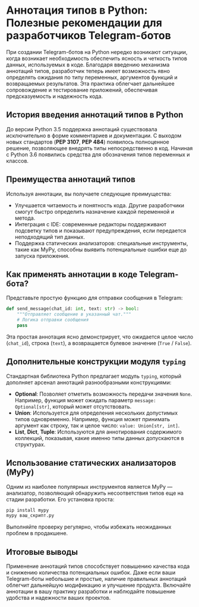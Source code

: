 # Аннотация типов в Python: Полезные рекомендации для разработчиков Telegram-ботов

При создании Telegram-ботов на Python нередко возникают ситуации, когда возникает необходимость обеспечить ясность и четкость типов данных, используемых в коде. Благодаря введению механизма аннотаций типов, разработчик теперь имеет возможность явно определять ожидания по типу переменных, аргументов функций и возвращаемых результатов. Эта практика облегчает дальнейшее сопровождение и тестирование приложений, обеспечивая предсказуемость и надежность кода.

## История введения аннотаций типов в Python

До версии Python 3.5 поддержка аннотаций существовала исключительно в форме комментариев и документации. С выходом новых стандартов (**PEP 3107**, **PEP 484**) появилось полноценное решение, позволяющее внедрять типы непосредственно в код. Начиная с Python 3.6 появились средства для обозначения типов переменных и классов.

## Преимущества аннотаций типов

Используя аннотации, вы получаете следующие преимущества:

- Улучшается читаемость и понятность кода. Другие разработчики смогут быстро определить назначение каждой переменной и метода.
- Интеграция с IDE: современные редакторы поддерживают подсветку типов и показывают предупреждения, если передается неподходящий тип данных.
- Поддержка статических анализаторов: специальные инструменты, такие как MyPy, способны выявить потенциальные ошибки еще до запуска приложения.

## Как применять аннотации в коде Telegram-бота?

Представьте простую функцию для отправки сообщения в Telegram:

```python
def send_message(chat_id: int, text: str) -> bool:
    """Отправляет сообщение в указанный чат."""
    # Логика отправки сообщения
    pass
```

Эта простая аннотация ясно демонстрирует, что ожидается целое число (`chat_id`), строка (`text`), а возвращается булевое значение (`True` / `False`).

## Дополнительные конструкции модуля `typing`

Стандартная библиотека Python предлагает модуль `typing`, который дополняет арсенал аннотаций разнообразными конструкциями:

- **Optional**: Позволяет отметить возможность передачи значения `None`. Например, функция может ожидать параметр `message: Optional[str]`, который может отсутствовать.
- **Union**: Используется для определения нескольких допустимых типов одновременно. Например, функция может принимать аргумент как строку, так и целое число: `value: Union[str, int]`.
- **List**, **Dict**, **Tuple**: Используются для аннотирования содержимого коллекций, показывая, какие именно типы данных допускаются в структурах.

## Использование статических анализаторов (MyPy)

Одним из наиболее популярных инструментов является MyPy — анализатор, позволяющий обнаружить несоответствия типов еще на стадии разработки. Его установка проста:

```bash
pip install mypy
mypy ваш_скрипт.py
```

Выполняйте проверку регулярно, чтобы избежать неожиданных проблем в продакшене.

## Итоговые выводы

Применение аннотаций типов способствует повышению качества кода и снижению количества потенциальных ошибок. Даже если ваши Telegram-боты небольшие и простые, наличие правильных аннотаций облегчит дальнейшую модификацию и улучшение продукта. Включайте аннотации в вашу практику разработки и наблюдайте повышение удобства и надежности ваших проектов.